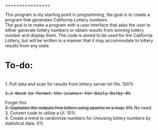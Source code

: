 <html>
<body>
<title><bold>FirstJavaProgram</bold></title>
================

This program is my starting point in programming, the goal is to create a program that generates California Lottery numbers.
<br>The goal is to make a program with a user interface that asks the user to either generate lottery numbers or obtain results from winning lottery number and display them. The code is aimed to be used for the California Lottery, but will be written in a manner that it may accommodate to lottery results from any state. 

<h1>To-do:</h1>
<br>1. Pull data and scan for results from lottery server txt file. <bold>100%</bold>
<del><pre>1.1 Need to format the scanner for Daily Derby 0%</pre></del>Forget this
<del><br>2. Capitalize the outputs first letters using apache or a loop. <bold>0%</bold></del> No need
<br>3. Convert code to utilize a UI. <bold>10%</bold>
<br>4. Create a trend to randomize numbers for choosing lottery numbers by statistical data. <bold>0%</bold>
</body>
</html>
